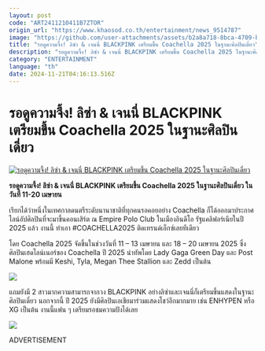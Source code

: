 ```yaml
---
layout: post
code: "ART2411210411B7ZTOR"
origin_url: "https://www.khaosod.co.th/entertainment/news_9514787"
image: "https://github.com/user-attachments/assets/b2a8a718-8bca-4709-b279-702526e36404"
title: "รอดูความจึ้ง! ลิซ่า & เจนนี่ BLACKPINK เตรียมขึ้น Coachella 2025 ในฐานะศิลปินเดี่ยว"
description: "รอดูความจึ้ง! ลิซ่า & เจนนี่ BLACKPINK เตรียมขึ้น Coachella 2025 ในฐานะศิลปินเดี่ยว ในวันที่ 11-20 เมษายน"
category: "ENTERTAINMENT"
language: "th"
date: 2024-11-21T04:16:13.516Z
---
```


# รอดูความจึ้ง! ลิซ่า & เจนนี่ BLACKPINK เตรียมขึ้น Coachella 2025 ในฐานะศิลปินเดี่ยว

[![รอดูความจึ้ง! ลิซ่า & เจนนี่ BLACKPINK เตรียมขึ้น Coachella 2025 ในฐานะศิลปินเดี่ยว](https://www.khaosod.co.th/wpapp/uploads/2024/11/Lisa-Jennie-Coachella-2025114.jpg "รอดูความจึ้ง! ลิซ่า & เจนนี่ BLACKPINK เตรียมขึ้น Coachella 2025 ในฐานะศิลปินเดี่ยว")](https://www.khaosod.co.th/wpapp/uploads/2024/11/Lisa-Jennie-Coachella-2025114.jpg)

**รอดูความจึ้ง! ลิซ่า & เจนนี่ BLACKPINK เตรียมขึ้น Coachella 2025 ในฐานะศิลปินเดี่ยว ในวันที่ 11-20 เมษายน**

เรียกได้ว่าหนึ่งในเทศกาลดนตรีระดับนานาชาติที่ทุกคนรอคอยอย่าง Coachella ก็ได้ออกมาประกาศไลน์อัปศิลปินที่จะมาขึ้นคอนเสิร์ต ณ Empire Polo Club ในเมืองอินดิโอ รัฐแคลิฟอร์เนียในปี 2025 แล้ว งานนี้ ทำเอา #COACHELLA2025 ติดเทรนด์เอ็กซ์เลยทีเดียว

โดย Coachella 2025 จัดขึ้นในช่วงวันที่ 11 – 13 เมษายน และ 18 – 20 เมษายน 2025 ซึ่งศิลปินเฮดไลน์เนอร์ของ Coachella ปี 2025 นำทัพโดย Lady Gaga Green Day และ Post Malone พร้อมมี Keshi, Tyla, Megan Thee Stallion และ Zedd เป็นต้น

[![](https://www.khaosod.co.th/wpapp/uploads/2024/11/Lisa-Jennie-Coachella-2025111.jpg)](https://www.khaosod.co.th/wpapp/uploads/2024/11/Lisa-Jennie-Coachella-2025111.jpg)

แถมยังมี 2 สาวมากความสามารถจากวง BLACKPINK อย่างลิซ่าและเจนนี่ก็เตรียมขึ้นแสดงในฐานะศิลปินเดี่ยว นอกจากนี้ ปี 2025 ยังมีศิลปินเอเชียมาร่วมแสดงโชว์อีกมากมาย เช่น ENHYPEN หรือ XG เป็นต้น งานนี้แฟน ๆ เตรียมรอชมความปังได้เลย

[![](https://www.khaosod.co.th/wpapp/uploads/2024/11/Gc3iNFYaAAQGgsM.jpg)](https://www.khaosod.co.th/wpapp/uploads/2024/11/Gc3iNFYaAAQGgsM.jpg)

ADVERTISEMENT